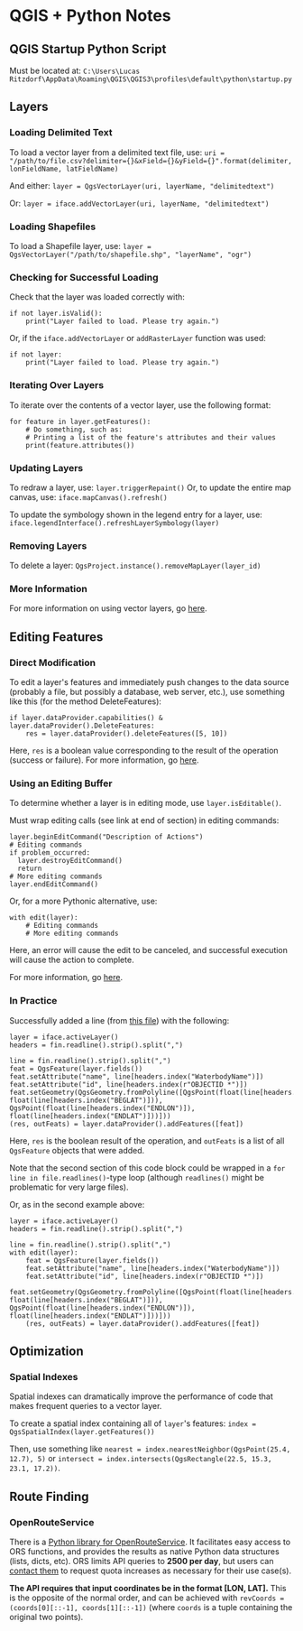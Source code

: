 # QGIS + Python Notes


## QGIS Startup Python Script
Must be located at: `C:\Users\Lucas Ritzdorf\AppData\Roaming\QGIS\QGIS3\profiles\default\python\startup.py`


## Layers

### Loading Delimited Text
To load a vector layer from a delimited text file, use:
`uri = "/path/to/file.csv?delimiter={}&xField={}&yField={}".format(delimiter, lonFieldName, latFieldName)`

And either:
`layer = QgsVectorLayer(uri, layerName, "delimitedtext")`

Or:
`layer = iface.addVectorLayer(uri, layerName, "delimitedtext")`

### Loading Shapefiles
To load a Shapefile layer, use:
`layer = QgsVectorLayer("/path/to/shapefile.shp", "layerName", "ogr")`

### Checking for Successful Loading
Check that the layer was loaded correctly with:
```
if not layer.isValid():
	print("Layer failed to load. Please try again.")
```
Or, if the `iface.addVectorLayer` or `addRasterLayer` function was used:
```
if not layer:
	print("Layer failed to load. Please try again.")
```

### Iterating Over Layers
To iterate over the contents of a vector layer, use the following format:
```
for feature in layer.getFeatures():
	# Do something, such as:
	# Printing a list of the feature's attributes and their values
	print(feature.attributes())
```

### Updating Layers
To redraw a layer, use:
`layer.triggerRepaint()`
Or, to update the entire map canvas, use:
`iface.mapCanvas().refresh()`

To update the symbology shown in the legend entry for a layer, use:
`iface.legendInterface().refreshLayerSymbology(layer)`

### Removing Layers
To delete a layer:
`QgsProject.instance().removeMapLayer(layer_id)`

### More Information
For more information on using vector layers, go [here](https://docs.qgis.org/testing/en/docs/pyqgis_developer_cookbook/vector.html "Using Vector Layers").


## Editing Features

### Direct Modification
To edit a layer's features and immediately push changes to the data source (probably a file, but possibly a database, web server, etc.), use something like this (for the method DeleteFeatures):
```
if layer.dataProvider.capabilities() & layer.dataProvider().DeleteFeatures:
	res = layer.dataProvider().deleteFeatures([5, 10])
```
Here, `res` is a boolean value corresponding to the result of the operation (success or failure).
For more information, go [here](https://docs.qgis.org/testing/en/docs/pyqgis_developer_cookbook/vector.html#modifying-vector-layers "Modifying Vector Layers").

### Using an Editing Buffer
To determine whether a layer is in editing mode, use `layer.isEditable()`.

Must wrap editing calls (see link at end of section) in editing commands:
```
layer.beginEditCommand("Description of Actions")
# Editing commands
if problem_occurred:
  layer.destroyEditCommand()
  return
# More editing commands
layer.endEditCommand()
```

Or, for a more Pythonic alternative, use:
```
with edit(layer):
	# Editing commands
	# More editing commands
```
Here, an error will cause the edit to be canceled, and successful execution will cause the action to complete.

For more information, go [here](https://docs.qgis.org/testing/en/docs/pyqgis_developer_cookbook/vector.html#modifying-vector-layers-with-an-editing-buffer "Modifying Vector Layers with an Editing Buffer").

### In Practice
Successfully added a line (from [this file]( "FishingPressureStr.csv")) with the following:
```
layer = iface.activeLayer()
headers = fin.readline().strip().split(",")

line = fin.readline().strip().split(",")
feat = QgsFeature(layer.fields())
feat.setAttribute("name", line[headers.index("WaterbodyName")])
feat.setAttribute("id", line[headers.index(r"OBJECTID *")])
feat.setGeometry(QgsGeometry.fromPolyline([QgsPoint(float(line[headers.index("BEGLON")]), float(line[headers.index("BEGLAT")])), QgsPoint(float(line[headers.index("ENDLON")]), float(line[headers.index("ENDLAT")]))]))
(res, outFeats) = layer.dataProvider().addFeatures([feat])
```
Here, `res` is the boolean result of the operation, and `outFeats` is a list of all `QgsFeature` objects that were added.

Note that the second section of this code block could be wrapped in a `for line in file.readlines()`-type loop (although `readlines()` might be problematic for very large files).

Or, as in the second example above:
```
layer = iface.activeLayer()
headers = fin.readline().strip().split(",")

line = fin.readline().strip().split(",")
with edit(layer):
	feat = QgsFeature(layer.fields())
	feat.setAttribute("name", line[headers.index("WaterbodyName")])
	feat.setAttribute("id", line[headers.index(r"OBJECTID *")])
	feat.setGeometry(QgsGeometry.fromPolyline([QgsPoint(float(line[headers.index("BEGLON")]), float(line[headers.index("BEGLAT")])), QgsPoint(float(line[headers.index("ENDLON")]), float(line[headers.index("ENDLAT")]))]))
	(res, outFeats) = layer.dataProvider().addFeatures([feat])
```


## Optimization

### Spatial Indexes
Spatial indexes can dramatically improve the performance of code that makes frequent queries to a vector layer.

To create a spatial index containing all of `layer`'s features: `index = QgsSpatialIndex(layer.getFeatures())`

Then, use something like `nearest = index.nearestNeighbor(QgsPoint(25.4, 12.7), 5)` or `intersect = index.intersects(QgsRectangle(22.5, 15.3, 23.1, 17.2))`.


## Route Finding

### OpenRouteService
There is a [Python library for OpenRouteService](https://github.com/GIScience/openrouteservice-py). It facilitates easy access to ORS functions, and provides the results as native Python data structures (lists, dicts, etc).
ORS limits API queries to **2500 per day**, but users can [contact them](https://openrouteservice.org/contact/) to request quota increases as necessary for their use case(s).

**The API requires that input coordinates be in the format [LON, LAT].** This is the opposite of the normal order, and can be achieved with `revCoords = (coords[0][::-1], coords[1][::-1])` (where `coords` is a tuple containing the original two points).
